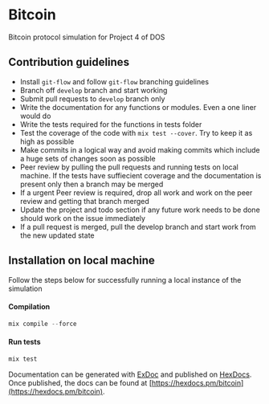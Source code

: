 # Bitcoin

Bitcoin protocol simulation for Project 4 of DOS

## Contribution guidelines

- Install `git-flow` and follow `git-flow` branching guidelines
- Branch off `develop` branch and start working
- Submit pull requests to `develop` branch only
- Write the documentation for any functions or modules. Even a one liner would
  do 
- Write the tests required for the functions in tests folder
- Test the coverage of the code with `mix test --cover`. Try to keep it as high
  as possible
- Make commits in a logical way and avoid making commits which include a huge
  sets of changes 
  soon as possible
- Peer review by pulling the pull requests and running tests on local machine.
  If the tests have suffiecient coverage and the documentation is present only
  then a branch may be merged
- If a urgent Peer review is required, drop all work and work on the peer
  review and getting that branch merged
- Update the project and todo section if any future work needs to be done
  should work on the issue immediately 
- If a pull request is merged, pull the develop branch and start work from the
  new updated state

## Installation on local machine

Follow the steps below for successfully running a local instance of the
simulation

#### Compilation

```elixir
mix compile --force
```

#### Run tests 

```elixir
mix test
```

Documentation can be generated with [ExDoc](https://github.com/elixir-lang/ex_doc)
and published on [HexDocs](https://hexdocs.pm). Once published, the docs can
be found at [https://hexdocs.pm/bitcoin](https://hexdocs.pm/bitcoin).

